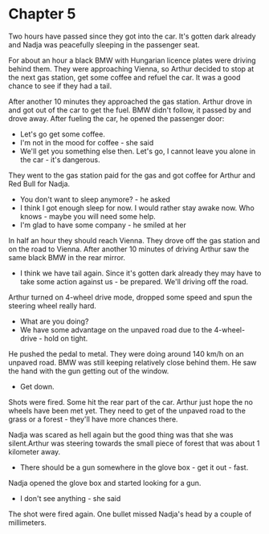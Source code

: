 # Chapter 5

Two hours have passed since they got into the car. It's gotten dark already and Nadja was peacefully sleeping in the passenger seat.

For about an hour a black BMW with Hungarian licence plates were driving behind them. They were approaching Vienna, so Arthur decided to stop at the next gas station, get some coffee and refuel the car. It was a good chance to see if they had a tail.

After another 10 minutes they approached the gas station. Arthur drove in and got out of the car to get the fuel. BMW didn't follow, it passed by and drove away. After fueling the car, he opened the passenger door:

- Let's go get some coffee.
- I'm not in the mood for coffee - she said
- We'll get you something else then. Let's go, I cannot leave you alone in the car - it's dangerous.

They went to the gas station paid for the gas and got coffee for Arthur and Red Bull for Nadja.

- You don't want to sleep anymore? - he asked
- I think I got enough sleep for now. I would rather stay awake now. Who knows - maybe you will need some help.
- I'm glad to have some company - he smiled at her

In half an hour they should reach Vienna. They drove off the gas station and on the road to Vienna. After another 10 minutes of driving Arthur saw the same black BMW in the rear mirror.

- I think we have tail again. Since it's gotten dark already they may have to take some action against us - be prepared. We'll driving off the road.

Arthur turned on 4-wheel drive mode, dropped some speed and spun the steering wheel really hard.

- What are you doing?
- We have some advantage on the unpaved road due to the 4-wheel-drive - hold on tight.

He pushed the pedal to metal. They were doing around 140 km/h on an unpaved road. BMW was still keeping relatively close behind them. He saw the hand with the gun getting out of the window.

- Get down.

Shots were fired. Some hit the rear part of the car. Arthur just hope the no wheels have been met yet. They need to get of the unpaved road to the grass or a forest - they'll have more chances there.

Nadja was scared as hell again but the good thing was that she was silent.Arthur was steering towards the small piece of forest that was about 1 kilometer away.

- There should be a gun somewhere in the glove box - get it out - fast.

Nadja opened the glove box and started looking for a gun.

- I don't see anything - she said

The shot were fired again. One bullet missed Nadja's head by a couple of millimeters.


